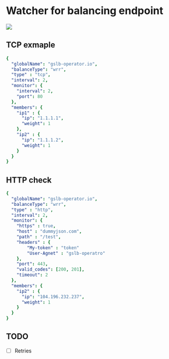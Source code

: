 # Watcher for balancing endpoint

![](https://raw.githubusercontent.com/vaishutin/gslb-operator/main/docs/watcher/struct.drawio)

## TCP exmaple 

```Yaml
{
  "globalName": "gslb-operator.io",
  "balanceType": "wrr",
  "type" : "tcp",
  "interval": 2,
  "monitor": {
    "interval": 2,
    "port": 80
  },
  "members": {
    "ip1" : {
      "ip": "1.1.1.1",
      "weight": 1
    },
    "ip2" : {
      "ip": "1.1.1.2",
      "weight": 1
    }
  }
}
```

## HTTP check

```YAML
{
  "globalName": "gslb-operator.io",
  "balanceType": "wrr",
  "type" : "http",
  "interval": 2,
  "monitor": {
    "https" : true,
    "host" : "dummyjson.com",
    "path" : "/test",
    "headers" : {
        "My-token" : "token"
        "User-Agnet" : "gslb-operatro"
    },
    "port": 443,
    "valid_codes": [200, 201],
    "timeout": 2
  },
  "members": {
    "ip2" : {
      "ip": "104.196.232.237",
      "weight": 1
    }
  }
}
```

## TODO
- [ ] Retries